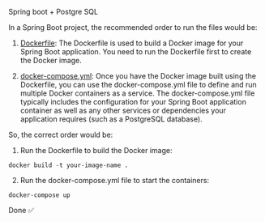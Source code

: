 Spring boot + Postgre SQL

In a Spring Boot project, the recommended order to run the files would be:

1. [Dockerfile](https://github.com/telman03/docker-tutorial/blob/main/containers/springboot/Dockerfile): The Dockerfile is used to build a Docker image for your Spring Boot application. You need to run the Dockerfile first to create the Docker image.

2. [docker-compose.yml](https://github.com/telman03/docker-tutorial/blob/main/containers/springboot/docker-compose.yml): Once you have the Docker image built using the Dockerfile, you can use the docker-compose.yml file to define and run multiple Docker containers as a service. The docker-compose.yml file typically includes the configuration for your Spring Boot application container as well as any other services or dependencies your application requires (such as a PostgreSQL database).

So, the correct order would be:

1. Run the Dockerfile to build the Docker image:

`docker build -t your-image-name .`

2. Run the docker-compose.yml file to start the containers:

`docker-compose up`

Done ✅
